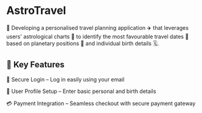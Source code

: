 
# AstroTravel


🚀 Developing a personalised travel planning application ✈️ that leverages users' astrological charts 🔮 to identify the most favourable travel dates 📅 based on planetary positions 🌌 and individual birth details 🗓️.


## 🔧 Key Features
🔐 Secure Login – Log in easily using your email

📝 User Profile Setup – Enter basic personal and birth details

💳 Payment Integration – Seamless checkout with secure payment gateway

